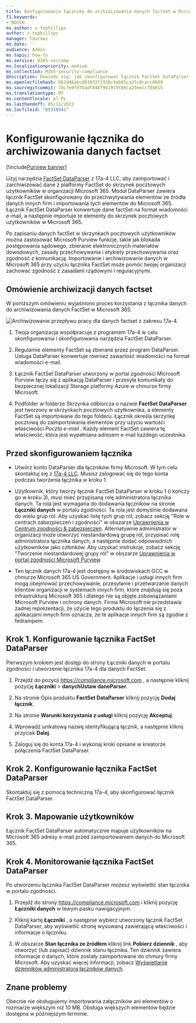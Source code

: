 ```yaml
---
title: Konfigurowanie łącznika do archiwizowania danych factset w Microsoft 365
f1.keywords:
- NOCSH
ms.author: v-tophillips
author: v-tophillips
manager: laurawi
ms.date: ''
audience: Admin
ms.topic: how-to
ms.service: O365-seccomp
ms.localizationpriority: medium
ms.collection: M365-security-compliance
description: Dowiedz się, jak skonfigurować łącznik FactSet DataParser 17a-4 i użyć go do importowania i archiwizowania danych FactSet w Microsoft 365.
ms.openlocfilehash: b62d46abcd81032f1938c9ab05ca25c0cacc8609
ms.sourcegitcommit: 7dc7e9fd76adf848f941919f86ca25eecc704015
ms.translationtype: MT
ms.contentlocale: pl-PL
ms.lasthandoff: 05/11/2022
ms.locfileid: "65318541"
---
```

# <a name="set-up-a-connector-to-archive-factset-data"></a>Konfigurowanie łącznika do archiwizowania danych factset

[!include[Purview banner](../includes/purview-rebrand-banner.md)]

Użyj narzędzia [FactSet DataParser](https://www.17a-4.com/factset-dataparser/) z 17a-4 LLC, aby zaimportować i zarchiwizować dane z platformy FactSet do skrzynek pocztowych użytkowników w organizacji Microsoft 365. Moduł DataParser zawiera łącznik FactSet skonfigurowany do przechwytywania elementów ze źródła danych innych firm i importowania tych elementów do Microsoft 365. Łącznik FactSet DataParser konwertuje dane factSet na format wiadomości e-mail, a następnie importuje te elementy do skrzynek pocztowych użytkowników w Microsoft 365.

Po zapisaniu danych factSet w skrzynkach pocztowych użytkowników można zastosować Microsoft Purview funkcje, takie jak blokada postępowania sądowego, zbieranie elektronicznych materiałów dowodowych, zasady przechowywania i etykiety przechowywania oraz zgodność z komunikacją. Importowanie i archiwizowanie danych w Microsoft 365 przy użyciu łącznika FactSet może pomóc twojej organizacji zachować zgodność z zasadami rządowymi i regulacyjnymi.

## <a name="overview-of-archiving-factset-data"></a>Omówienie archiwizacji danych factset

W poniższym omówieniu wyjaśniono proces korzystania z łącznika danych do archiwizowania danych FactSet w Microsoft 365.

![Archiwizowanie przepływu pracy dla danych factset z zakresu 17a-4.](../media/FactSetDataParserConnectorWorkflow.png)

1. Twoja organizacja współpracuje z programem 17a-4 w celu skonfigurowania i skonfigurowania narzędzia FactSet DataParser.

2. Regularnie elementy FactSet są zbierane przez program DataParser. Usługa DataParser konwertuje również zawartość wiadomości na format wiadomości e-mail.

3. Łącznik FactSet DataParser utworzony w portal zgodności Microsoft Purview łączy się z aplikacją DataParser i przesyła komunikaty do bezpiecznej lokalizacji Storage platformy Azure w chmurze firmy Microsoft.

4. Podfolder w folderze Skrzynka odbiorcza o nazwie **FactSet DataParser** jest tworzony w skrzynkach pocztowych użytkownika, a elementy FactSet są importowane do tego folderu. Łącznik określa skrzynkę pocztową do zaimportowania elementów przy użyciu wartości właściwości *Poczta e-mail* . Każdy element FactSet zawiera tę właściwość, która jest wypełniana adresem e-mail każdego uczestnika.

## <a name="before-you-set-up-a-connector"></a>Przed skonfigurowaniem łącznika

- Utwórz konto DataParser dla łączników firmy Microsoft. W tym celu skontaktuj się z [17a-4 LLC](https://www.17a-4.com/contact/). Musisz zalogować się do tego konta podczas tworzenia łącznika w kroku 1.

- Użytkownik, który tworzy łącznik FactSet DataParser w kroku 1 (i kończy go w kroku 3), musi mieć przypisaną rolę administratora łącznika danych. Ta rola jest wymagana do dodawania łączników na stronie **Łączniki danych** w portalu zgodności. Ta rola jest domyślnie dodawana do wielu grup ról. Aby uzyskać listę tych grup ról, zobacz sekcję "Role w centrach zabezpieczeń i zgodności" w obszarze [Uprawnienia w Centrum zgodności & zabezpieczeń](../security/office-365-security/permissions-in-the-security-and-compliance-center.md#roles-in-the-security--compliance-center). Alternatywnie administrator w organizacji może utworzyć niestandardową grupę ról, przypisać rolę administratora łącznika danych, a następnie dodać odpowiednich użytkowników jako członków. Aby uzyskać instrukcje, zobacz sekcję "Tworzenie niestandardowej grupy ról" w obszarze [Uprawnienia w portal zgodności Microsoft Purview](microsoft-365-compliance-center-permissions.md#create-a-custom-role-group).

- Ten łącznik danych 17a-4 jest dostępny w środowiskach GCC w chmurze Microsoft 365 US Government. Aplikacje i usługi innych firm mogą obejmować przechowywanie, przesyłanie i przetwarzanie danych klientów organizacji w systemach innych firm, które znajdują się poza infrastrukturą Microsoft 365 i dlatego nie są objęte zobowiązaniami Microsoft Purview i ochrony danych. Firma Microsoft nie przedstawia żadnej reprezentacji, że użycie tego produktu do łączenia się z aplikacjami innych firm oznacza, że te aplikacje innych firm są zgodne z fedrampem.

## <a name="step-1-set-up-a-factset-dataparser-connector"></a>Krok 1. Konfigurowanie łącznika FactSet DataParser

Pierwszym krokiem jest dostęp do strony Łączniki danych w portalu zgodności i utworzenie łącznika 17a-4 dla danych FactSet.

1. Przejdź do pozycji <https://compliance.microsoft.com> , a następnie kliknij pozycję **Łączniki** >  **danychUstaw daneParser**.

2. Na stronie Opis produktu **FactSet DataParser** kliknij pozycję **Dodaj łącznik**.

3. Na stronie **Warunki korzystania z usługi** kliknij pozycję **Akceptuj**.

4. Wprowadź unikatową nazwę identyfikującą łącznik, a następnie kliknij przycisk **Dalej**.

5. Zaloguj się do konta 17a-4 i wykonaj kroki opisane w kreatorze połączenia FactSet DataParser.

## <a name="step-2-configure-the-factset-dataparser-connector"></a>Krok 2. Konfigurowanie łącznika FactSet DataParser

Skontaktuj się z pomocą techniczną 17a-4, aby skonfigurować łącznik FactSet DataParser.

## <a name="step-3-map-users"></a>Krok 3. Mapowanie użytkowników

Łącznik FactSet DataParser automatycznie mapuje użytkowników na Microsoft 365 adresy e-mail przed zaimportowaniem danych do Microsoft 365.

## <a name="step-4-monitor-the-factset-dataparser-connector"></a>Krok 4. Monitorowanie łącznika FactSet DataParser

Po utworzeniu łącznika FactSet DataParser możesz wyświetlić stan łącznika w portalu zgodności.

1. Przejdź do strony <https://compliance.microsoft.com> i kliknij pozycję **Łączniki danych** w lewym pasku nawigacyjnym.

2. Kliknij kartę **Łączniki** , a następnie wybierz utworzony łącznik FactSet DataParser, aby wyświetlić stronę wysuwaną zawierającą właściwości i informacje o łączniku.

3. W obszarze **Stan łącznika ze źródłem** kliknij link **Pobierz dziennik** , aby otworzyć (lub zapisać) dziennik stanu łącznika. Ten dziennik zawiera informacje o danych, które zostały zaimportowane do chmury firmy Microsoft. Aby uzyskać więcej informacji, zobacz [Wyświetlanie dzienników administratora łączników danych](data-connector-admin-logs.md).

## <a name="known-issues"></a>Znane problemy

Obecnie nie obsługujemy importowania załączników ani elementów o rozmiarze większym niż 10 MB. Obsługa większych elementów będzie dostępna w późniejszym terminie.
